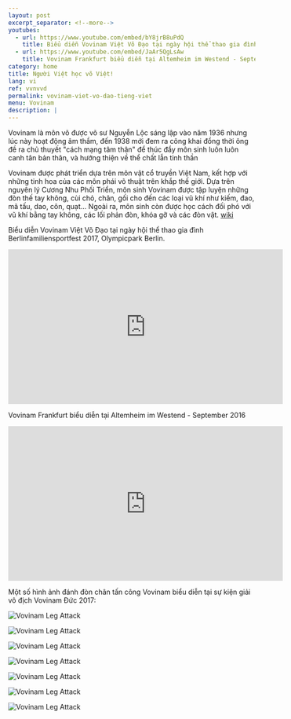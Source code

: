 ```yaml
---
layout: post
excerpt_separator: <!--more-->
youtubes:
  - url: https://www.youtube.com/embed/bY8jrB8uPdQ
    title: Biểu diễn Vovinam Việt Võ Đạo tại ngày hội thể thao gia đình Berlinfamiliensportfest 2017, Olympicpark Berlin.
  - url: https://www.youtube.com/embed/JaAr5QgLsAw
    title: Vovinam Frankfurt biểu diễn tại Altemheim im Westend - September 2016
category: home
title: Người Việt học võ Việt!
lang: vi
ref: vvnvvd
permalink: vovinam-viet-vo-dao-tieng-viet
menu: Vovinam
description: |
---
```

  Vovinam là môn võ được võ sư Nguyễn Lộc sáng lập vào năm 1936 nhưng lúc này hoạt động âm thầm, đến 1938 mới đem ra công khai đồng thời ông đề ra chủ thuyết "cách mạng tâm thân" để thúc đẩy môn sinh luôn luôn canh tân bản thân, và hướng thiện về thể chất lẫn tinh thần

Vovinam được phát triển dựa trên môn vật cổ truyền Việt Nam, kết hợp với những tinh hoa của các môn phái võ thuật trên khắp thế giới. Dựa trên nguyên lý Cương Nhu Phối Triển, môn sinh Vovinam được tập luyện những đòn thế tay không, cùi chỏ, chân, gối cho đến các loại vũ khí như kiếm, đao, mã tấu, dao, côn, quạt... Ngoài ra, môn sinh còn được học cách đối phó với vũ khí bằng tay không, các lối phản đòn, khóa gỡ và các đòn vật. [wiki](https://de.wikipedia.org/wiki/Vovinam)

<!--more-->

Biểu diễn Vovinam Việt Võ Đạo tại ngày hội thể thao gia đình Berlinfamiliensportfest 2017, Olympicpark Berlin.

<iframe class="embed-responsive-item"  width="560" height="315" src="https://www.youtube.com/embed/bY8jrB8uPdQ" frameborder="0" allowfullscreen></iframe>

Vovinam Frankfurt biểu diễn tại Altemheim im Westend - September 2016

<iframe class="embed-responsive-item"  width="560" height="315" src="https://www.youtube.com/embed/JaAr5QgLsAw" frameborder="0" allowfullscreen></iframe>



Một số hình ảnh đánh đòn chân tấn công Vovinam biểu diễn tại sự kiện giải vô địch Vovinam Đức 2017:

![Vovinam Leg Attack](/img/vvnvvd/leg_attack_01_resized.jpg)

![Vovinam Leg Attack](/img/vvnvvd/leg_attack_02_resized.jpg)

![Vovinam Leg Attack](/img/vvnvvd/leg_attack_04_resized.jpg)

![Vovinam Leg Attack](/img/vvnvvd/leg_attack_05_resized.jpg)

![Vovinam Leg Attack](/img/vvnvvd/leg_attack_06_resized.jpg)

![Vovinam Leg Attack](/img/vvnvvd/leg_attack_07_resized.jpg)

![Vovinam Leg Attack](/img/vvnvvd/leg_attack_03_resized.jpg)

